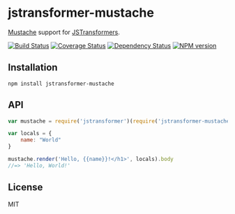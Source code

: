 # jstransformer-mustache

[Mustache](https://github.com/janl/mustache.js) support for [JSTransformers](http://github.com/jstransformers).

[![Build Status](https://img.shields.io/travis/jstransformers/jstransformer-mustache/master.svg)](https://travis-ci.org/jstransformers/jstransformer-mustache)
[![Coverage Status](https://img.shields.io/codecov/c/github/jstransformers/jstransformer-mustache/master.svg)](https://codecov.io/gh/jstransformers/jstransformer-mustache)
[![Dependency Status](https://img.shields.io/david/jstransformers/jstransformer-mustache/master.svg)](http://david-dm.org/jstransformers/jstransformer-mustache)
[![NPM version](https://img.shields.io/npm/v/jstransformer-mustache.svg)](https://www.npmjs.org/package/jstransformer-mustache)

## Installation

    npm install jstransformer-mustache

## API

```js
var mustache = require('jstransformer')(require('jstransformer-mustache'))

var locals = {
	name: "World"
}

mustache.render('Hello, {{name}}!</h1>', locals).body
//=> 'Hello, World!'
```

## License

MIT
